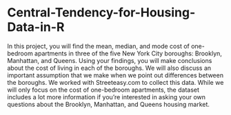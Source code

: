 # Central-Tendency-for-Housing-Data-in-R
In this project, you will find the mean, median, and mode cost of one-bedroom apartments in three of the five New York City boroughs: Brooklyn, Manhattan, and Queens.  Using your findings, you will make conclusions about the cost of living in each of the boroughs. We will also discuss an important assumption that we make when we point out differences between the boroughs.  We worked with Streeteasy.com to collect this data. While we will only focus on the cost of one-bedroom apartments, the dataset includes a lot more information if you’re interested in asking your own questions about the Brooklyn, Manhattan, and Queens housing market.
